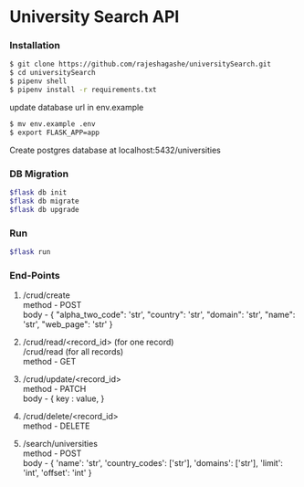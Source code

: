 # University Search API


### Installation


```sh
$ git clone https://github.com/rajeshagashe/universitySearch.git
$ cd universitySearch
$ pipenv shell
$ pipenv install -r requirements.txt
```
update database url in env.example
```sh
$ mv env.example .env
$ export FLASK_APP=app

```

Create postgres database at localhost:5432/universities
### DB Migration
```sh
$flask db init
$flask db migrate
$flask db upgrade
```
### Run

```sh
$flask run
```

### End-Points

1. /crud/create <br />
    method - POST <br />
    body - { 
"alpha_two_code": 'str',
"country": 'str',
"domain": 'str',
"name": 'str',
"web_page": 'str'
}

2. /crud/read/<record_id>  (for one record) <br />
/crud/read  (for all records) <br />
method - GET <br />

3. /crud/update/<record_id> <br /> 
method - PATCH <br />
body - { 
    key : value,
}

4. /crud/delete/<record_id> <br />
method - DELETE <br />

5. /search/universities <br />
 method - POST <br />
 body - {
'name': 'str',
'country_codes': ['str'],
'domains': ['str'],
'limit': 'int',
'offset': 'int'
}
